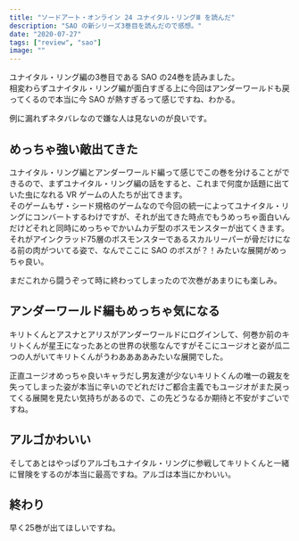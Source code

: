 ```yaml
---
title: "ソードアート・オンライン 24 ユナイタル・リングⅢ を読んだ"
description: "SAO の新シリーズ3巻目を読んだので感想。"
date: "2020-07-27"
tags: ["review", "sao"]
image: ""
---
```


ユナイタル・リング編の3巻目である SAO の24巻を読みました。  
相変わらずユナイタル・リング編が面白すぎる上に今回はアンダーワールドも戻ってくるので本当に今 SAO が熱すぎるって感じですね、わかる。

例に漏れずネタバレなので嫌な人は見ないのが良いです。

## めっちゃ強い敵出てきた

ユナイタル・リング編とアンダーワールド編って感じでこの巻を分けることができるので、まずユナイタル・リング編の話をすると、これまで何度か話題に出ていた虫になれる VR ゲームの人たちが出てきます。  
そのゲームもザ・シード規格のゲームなので今回の統一によってユナイタル・リングにコンバートするわけですが、それが出てきた時点でもうめっちゃ面白いんだけどそれと同時にめっちゃでかいムカデ型のボスモンスターが出てくきます。  
それがアインクラッド75層のボスモンスターであるスカルリーパーが骨だけになる前の肉がついてる姿で、なんでここに SAO のボスが？！みたいな展開がめっちゃ良い。

まだこれから闘うぞって時に終わってしまったので次巻があまりにも楽しみ。

## アンダーワールド編もめっちゃ気になる

キリトくんとアスナとアリスがアンダーワールドにログインして、何巻か前のキリトくんが星王になったあとの世界の状態なんですがそこにユージオと姿が瓜二つの人がいてキリトくんがうわああああみたいな展開でした。

正直ユージオめっちゃ良いキャラだし男友達が少ないキリトくんの唯一の親友を失ってしまった姿が本当に辛いのでどれだけご都合主義でもユージオがまた戻ってくる展開を見たい気持ちがあるので、この先どうなるか期待と不安がすごいですね。

## アルゴかわいい

そしてあとはやっぱりアルゴもユナイタル・リングに参戦してキリトくんと一緒に冒険をするのが本当に最高ですね。アルゴは本当にかわいい。

## 終わり

早く25巻が出てほしいですね。
